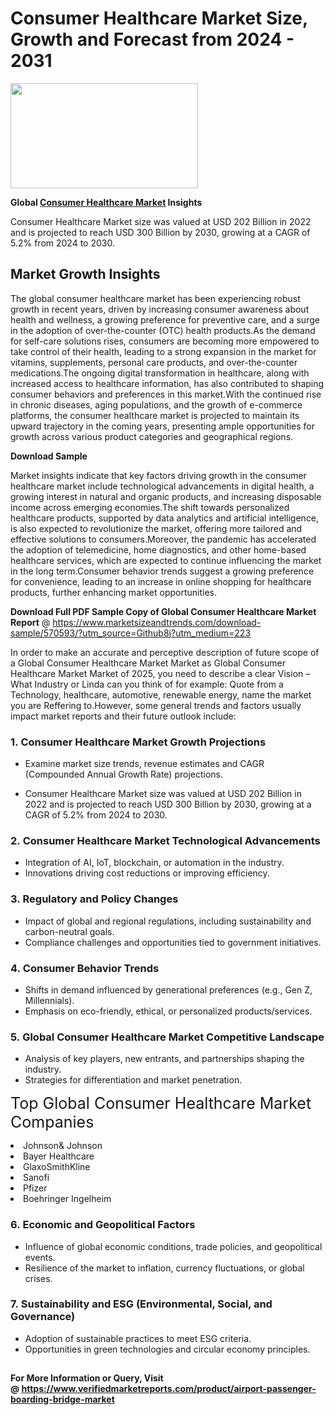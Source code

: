 <H1>Consumer Healthcare Market Size, Growth and Forecast from 2024 - 2031</H1><img class="aligncenter size-medium wp-image-584254" src="https://thirdeyenews.in/wp-content/uploads/2024/09/Global-Market-Research-300x168.jpeg" alt="" width="300" height="168" /><p><strong>Global&nbsp;<a href="https://www.marketsizeandtrends.com/download-sample/570593/?utm_source=Github8j?utm_medium=223">Consumer Healthcare Market</a> Insights</strong></p><p>Consumer Healthcare Market size was valued at USD 202 Billion in 2022 and is projected to reach USD 300 Billion by 2030, growing at a CAGR of 5.2% from 2024 to 2030.</p><p><h2>Market Growth Insights</h2> <p>The global consumer healthcare market has been experiencing robust growth in recent years, driven by increasing consumer awareness about health and wellness, a growing preference for preventive care, and a surge in the adoption of over-the-counter (OTC) health products.As the demand for self-care solutions rises, consumers are becoming more empowered to take control of their health, leading to a strong expansion in the market for vitamins, supplements, personal care products, and over-the-counter medications.The ongoing digital transformation in healthcare, along with increased access to healthcare information, has also contributed to shaping consumer behaviors and preferences in this market.With the continued rise in chronic diseases, aging populations, and the growth of e-commerce platforms, the consumer healthcare market is projected to maintain its upward trajectory in the coming years, presenting ample opportunities for growth across various product categories and geographical regions.</p> <p><strong>Download Sample</strong></p> <p>Market insights indicate that key factors driving growth in the consumer healthcare market include technological advancements in digital health, a growing interest in natural and organic products, and increasing disposable income across emerging economies.The shift towards personalized healthcare products, supported by data analytics and artificial intelligence, is also expected to revolutionize the market, offering more tailored and effective solutions to consumers.Moreover, the pandemic has accelerated the adoption of telemedicine, home diagnostics, and other home-based healthcare services, which are expected to continue influencing the market in the long term.Consumer behavior trends suggest a growing preference for convenience, leading to an increase in online shopping for healthcare products, further enhancing market opportunities.<p><span class=""><strong>Download Full PDF Sample Copy of Global Consumer Healthcare Market Report</strong> @ <a href="https://www.marketsizeandtrends.com/download-sample/570593/?utm_source=Github8j?utm_medium=223" target="_blank">https://www.marketsizeandtrends.com/download-sample/570593/?utm_source=Github8j?utm_medium=223</a></span></p><p>In order to make an accurate and perceptive description of future scope of a Global&nbsp;Consumer Healthcare Market Market as Global&nbsp;Consumer Healthcare Market Market of 2025, you need to describe a clear Vision &ndash; What Industry or Linda can you think of for example: Quote from a Technology, healthcare, automotive, renewable energy, name the market you are Reffering to.However, some general trends and factors usually impact market reports and their future outlook include:</p><h3>1.&nbsp;<strong>Consumer Healthcare Market Growth Projections</strong></h3><ul><li>Examine market size trends, revenue estimates and CAGR (Compounded Annual Growth Rate) projections.</li><li><p>Consumer Healthcare Market size was valued at USD 202 Billion in 2022 and is projected to reach USD 300 Billion by 2030, growing at a CAGR of 5.2% from 2024 to 2030.</p></li></ul><h3>2.&nbsp;<strong>Consumer Healthcare Market Technological Advancements</strong></h3><ul><li>Integration of AI, IoT, blockchain, or automation in the industry.</li><li>Innovations driving cost reductions or improving efficiency.</li></ul><h3>3.&nbsp;<strong>Regulatory and Policy Changes</strong></h3><ul><li>Impact of global and regional regulations, including sustainability and carbon-neutral goals.</li><li>Compliance challenges and opportunities tied to government initiatives.</li></ul><h3>4.&nbsp;<strong>Consumer Behavior Trends</strong></h3><ul><li>Shifts in demand influenced by generational preferences (e.g., Gen Z, Millennials).</li><li>Emphasis on eco-friendly, ethical, or personalized products/services.</li></ul><h3>5.&nbsp;<strong>Global Consumer Healthcare Market Competitive Landscape</strong></h3><ul><li>Analysis of key players, new entrants, and partnerships shaping the industry.</li><li>Strategies for differentiation and market penetration.</li></ul><p data-pm-slice="1 1 []"><span style="color: inherit; font-family: inherit; font-size: 25px;">Top Global Consumer Healthcare Market Companies</span></p><div class="" data-test-id=""><p><li>Johnson& Johnson</li><li> Bayer Healthcare</li><li> GlaxoSmithKline</li><li> Sanofi</li><li> Pfizer</li><li> Boehringer Ingelheim</li></p></div><h3>6.&nbsp;<strong>Economic and Geopolitical Factors</strong></h3><ul><li>Influence of global economic conditions, trade policies, and geopolitical events.</li><li>Resilience of the market to inflation, currency fluctuations, or global crises.</li></ul><h3>7.&nbsp;<strong>Sustainability and ESG (Environmental, Social, and Governance)</strong></h3><ul><li>Adoption of sustainable practices to meet ESG criteria.</li><li>Opportunities in green technologies and circular economy principles.</li></ul><h2><strong style="font-size: 14px;">For More Information or Query, Visit @&nbsp;</strong><a style="background-color: #ffffff; font-size: 14px;" href="https://www.marketsizeandtrends.com/report/consumer-healthcare-market/" target="_blank">https://www.verifiedmarketreports.com/product/airport-passenger-boarding-bridge-market</a></h2>